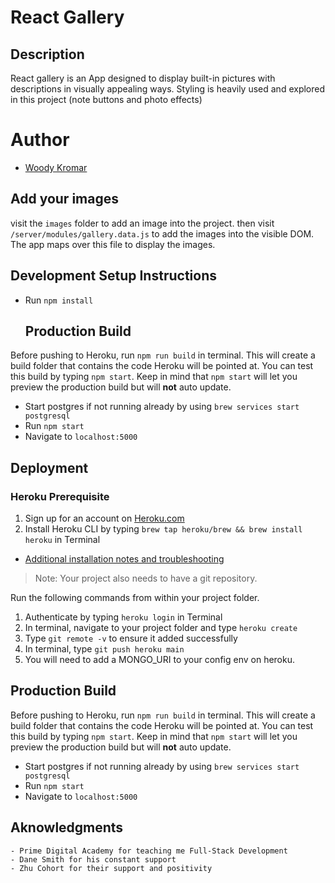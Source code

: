 # React Gallery

## Description
  React gallery is an App designed to display built-in pictures with descriptions in visually appealing ways. Styling is heavily used and explored in this project (note buttons and photo effects) 
  
 # Author
- [Woody Kromar](https://github.com/wkromar)
 
 
 ## Add your images
  visit the `images` folder to add an image into the project. then visit `/server/modules/gallery.data.js` to add the images into the visible DOM. The app maps over this file to display the images.
  
 ## Development Setup Instructions

- Run `npm install`
  
  ## Production Build

Before pushing to Heroku, run `npm run build` in terminal. This will create a build folder that contains the code Heroku will be pointed at. You can test this build by typing `npm start`. Keep in mind that `npm start` will let you preview the production build but will **not** auto update.

- Start postgres if not running already by using `brew services start postgresql`
- Run `npm start`
- Navigate to `localhost:5000`
  
 ## Deployment

### Heroku Prerequisite
1. Sign up for an account on [Heroku.com](https://www.heroku.com/)
2. Install Heroku CLI by typing `brew tap heroku/brew && brew install heroku` in Terminal

- [Additional installation notes and troubleshooting](https://devcenter.heroku.com/articles/heroku-cli#download-and-install)

> Note: Your project also needs to have a git repository.

Run the following commands from within your project folder.

1. Authenticate by typing `heroku login` in Terminal
2. In terminal, navigate to your project folder and type `heroku create`
3. Type `git remote -v` to ensure it added successfully
4. In terminal, type `git push heroku main`
5. You will need to add a MONGO_URI to your config env on heroku.

## Production Build

Before pushing to Heroku, run `npm run build` in terminal. This will create a build folder that contains the code Heroku will be pointed at. You can test this build by typing `npm start`. Keep in mind that `npm start` will let you preview the production build but will **not** auto update.

- Start postgres if not running already by using `brew services start postgresql`
- Run `npm start`
- Navigate to `localhost:5000`
  
## Aknowledgments
    - Prime Digital Academy for teaching me Full-Stack Development
    - Dane Smith for his constant support
    - Zhu Cohort for their support and positivity
